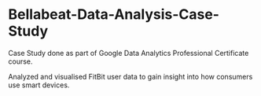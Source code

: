 # Bellabeat-Data-Analysis-Case-Study
Case Study done as part of Google Data Analytics Professional Certificate course.

Analyzed and visualised FitBit user data to gain insight into how consumers use smart devices.
